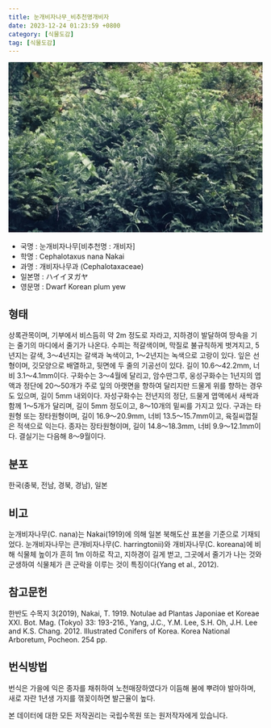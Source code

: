 ```yaml
---
title: 눈개비자나무_비추천명개비자
date: 2023-12-24 01:23:59 +0800
category: [식물도감]
tag: [식물도감]
---
```




![눈개비자나무[비추천명 : 개비자]](/assets/img/fileUpload/plants/basic/Cephalotaxaceae/Cephalotaxus/14914/1_th2.JPG)
- 국명 : 눈개비자나무[비추천명 : 개비자]
- 학명 : Cephalotaxus nana Nakai
- 과명 : 개비자나무과 (Cephalotaxaceae)
- 일본명 : ハイイヌガヤ
- 영문명 : Dwarf Korean plum yew


## 형태
상록관목이며, 기부에서 비스듬히 약 2m 정도로 자라고, 지하경이 발달하여 땅속을 기는 줄기의 마디에서 줄기가 나온다. 수피는 적갈색이며, 막질로 불규칙하게 벗겨지고, 5년지는 갈색, 3～4년지는 갈색과 녹색이고, 1～2년지는 녹색으로 고랑이 있다. 잎은 선형이며, 깃모양으로 배열하고, 뒷면에 두 줄의 기공선이 있다. 길이 10.6～42.2mm, 너비 3.1～4.1mm이다. 구화수는 3～4월에 달리고, 암수딴그루, 웅성구화수는 1년지의 엽액과 정단에 20～50개가 주로 잎의 아랫면을 향하여 달리지만 드물게 위를 향하는 경우도 있으며, 길이 5mm 내외이다. 자성구화수는 전년지의 정단, 드물게 엽액에서 새싹과 함께 1～5개가 달리며, 길이 5mm 정도이고, 8～10개의 밑씨를 가지고 있다. 구과는 타원형 또는 장타원형이며, 길이 16.9～20.9mm, 너비 13.5～15.7mm이고, 육질씨껍질은 적색으로 익는다. 종자는 장타원형이며, 길이 14.8～18.3mm, 너비 9.9～12.1mm이다. 결실기는 다음해 8～9월이다.
## 분포
한국(충북, 전남, 경북, 경남), 일본
## 비고
눈개비자나무(C. nana)는 Nakai(1919)에 의해 일본 북해도산 표본을 기준으로 기재되었다. 눈개비자나무는 큰개비자나무(C. harringtonii)와 개비자나무(C. koreana)에 비해 식물체 높이가 흔히 1m 이하로 작고, 지하경이 길게 벋고, 그곳에서 줄기가 나는 것와 군생하여 식물체가 큰 군락을 이루는 것이 특징이다(Yang et al., 2012). 
## 참고문헌
한반도 수목지 3(2019), Nakai, T. 1919. Notulae ad Plantas Japoniae et Koreae XXI. Bot. Mag. (Tokyo) 33: 193-216., Yang, J.C., Y.M. Lee, S.H. Oh, J.H. Lee and K.S. Chang. 2012. Illustrated Conifers of Korea. Korea National Arboretum, Pocheon. 254 pp.
## 번식방법
번식은 가을에 익은 종자를 채취하여 노천매장하였다가 이듬해 봄에 뿌려야 발아하며, 새로 자란 1년생 가지를 꺾꽂이하면 발근율이 높다.






본 데이터에 대한 모든 저작권리는 국립수목원 또는 원저작자에게 있습니다.
